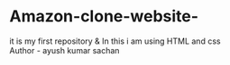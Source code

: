 # Amazon-clone-website-
 it is my first repository &amp; In this i am using HTML and css
 <br>
Author - ayush kumar sachan
